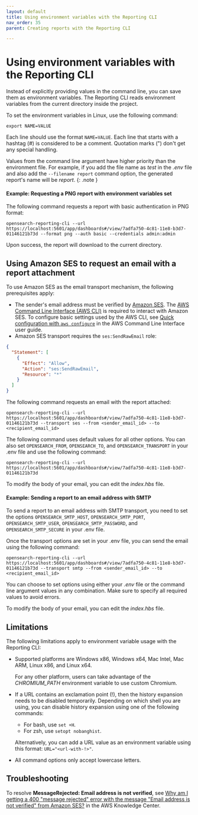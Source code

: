 ```yaml
---
layout: default
title: Using environment variables with the Reporting CLI
nav_order: 35
parent: Creating reports with the Reporting CLI

---
```


# Using environment variables with the Reporting CLI

Instead of explicitly providing values in the command line, you can save them as environment variables. The Reporting CLI reads environment variables from the current directory inside the project.

To set the environment variables in Linux, use the following command:

```
export NAME=VALUE
```

Each line should use the format `NAME=VALUE`.
Each line that starts with a hashtag (#) is considered to be a comment.
Quotation marks (") don't get any special handling.

Values from the command line argument have higher priority than the environment file. For example, if you add the file name as *test* in the *.env* file and also add the `--filename report` command option, the generated report's name will be *report*.
{: .note }

#### Example: Requesting a PNG report with environment variables set

The following command requests a report with basic authentication in PNG format:

```
opensearch-reporting-cli --url https://localhost:5601/app/dashboards#/view/7adfa750-4c81-11e8-b3d7-01146121b73d --format png --auth basic --credentials admin:admin
```

Upon success, the report will download to the current directory.

## Using Amazon SES to request an email with a report attachment

To use Amazon SES as the email transport mechanism, the following prerequisites apply:

- The sender's email address must be verified by [Amazon SES](https://aws.amazon.com/ses/). The [AWS Command Line Interface (AWS CLI)](https://docs.aws.amazon.com/cli/latest/userguide/cli-chap-welcome.html) is required to interact with Amazon SES. To configure basic settings used by the AWS CLI, see [Quick configuration with `aws configure`](https://docs.aws.amazon.com/cli/latest/userguide/cli-configure-quickstart.html#cli-configure-quickstart-config) in the AWS Command Line Interface user guide.
- Amazon SES transport requires the `ses:SendRawEmail` role:

```json
{
  "Statement": [
    {
      "Effect": "Allow",
      "Action": "ses:SendRawEmail",
      "Resource": "*"
    }
  ]
}
```

The following command requests an email with the report attached:

```
opensearch-reporting-cli --url https://localhost:5601/app/dashboards#/view/7adfa750-4c81-11e8-b3d7-01146121b73d --transport ses --from <sender_email_id> --to <recipient_email_id>
```

The following command uses default values for all other options. You can also set `OPENSEARCH_FROM`, `OPENSEARCH_TO`, and `OPENSEARCH_TRANSPORT` in your .env file and use the following command:

```
opensearch-reporting-cli --url https://localhost:5601/app/dashboards#/view/7adfa750-4c81-11e8-b3d7-01146121b73d
```

To modify the body of your email, you can edit the *index.hbs* file.

#### Example: Sending a report to an email address with SMTP

To send a report to an email address with SMTP transport, you need to set the options `OPENSEARCH_SMTP_HOST`, `OPENSEARCH_SMTP_PORT`, `OPENSEARCH_SMTP_USER`, `OPENSEARCH_SMTP_PASSWORD`, and `OPENSEARCH_SMTP_SECURE` in your .env file.

Once the transport options are set in your .env file, you can send the email using the following command:

```
opensearch-reporting-cli --url https://localhost:5601/app/dashboards#/view/7adfa750-4c81-11e8-b3d7-01146121b73d --transport smtp --from <sender_email_id> --to <recipient_email_id>
```

You can choose to set options using either your *.env* file or the command line argument values in any combination. Make sure to specify all required values to avoid errors.

To modify the body of your email, you can edit the *index.hbs* file.

## Limitations

The following limitations apply to environment variable usage with the Reporting CLI:

- Supported platforms are Windows x86, Windows x64, Mac Intel, Mac ARM, Linux x86, and Linux x64.
  
  For any other platform, users can take advantage of the *CHROMIUM_PATH* environment variable to use custom Chromium.

- If a URL contains an exclamation point (!), then the history expansion needs to be disabled temporarily. Depending on which shell you are using, you can disable history expansion using one of the following commands:

  * For bash, use `set +H`. 
  * For zsh, use `setopt nobanghist`.

  Alternatively, you can add a URL value as an environment variable using this format: `URL="<url-with-!>"`.

- All command options only accept lowercase letters.

## Troubleshooting

To resolve **MessageRejected: Email address is not verified**, see [Why am I getting a 400 "message rejected" error with the message "Email address is not verified" from Amazon SES?](https://aws.amazon.com/premiumsupport/knowledge-center/ses-554-400-message-rejected-error/) in the AWS Knowledge Center.